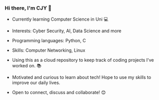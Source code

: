 ### Hi there, I'm CJY 👋

- Currently learning Computer Science in Uni :computer:
- Interests: Cyber Security, AI, Data Science and more
- Programming languages: Python, C
- Skills: Computer Networking, Linux

- Using this as a cloud repository to keep track of coding projects I've worked on. :books:
- Motivated and curious to learn about tech! Hope to use my skills to improve our daily lives.
- Open to connect, discuss and collaborate! :blush:
